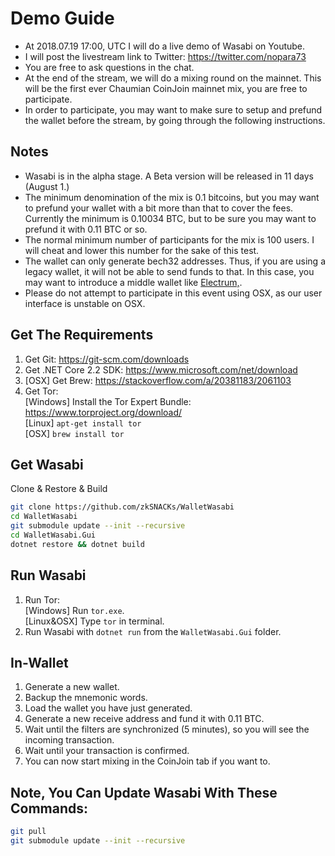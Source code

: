 # Demo Guide

- At 2018.07.19 17:00, UTC I will do a live demo of Wasabi on Youtube.
- I will post the livestream link to Twitter: https://twitter.com/nopara73
- You are free to ask questions in the chat.
- At the end of the stream, we will do a mixing round on the mainnet. This will be the first ever Chaumian CoinJoin mainnet mix, you are free to participate.
- In order to participate, you may want to make sure to setup and prefund the wallet before the stream, by going through the following instructions.

## Notes
- Wasabi is in the alpha stage. A Beta version will be released in 11 days (August 1.)
- The minimum denomination of the mix is 0.1 bitcoins, but you may want to prefund your wallet with a bit more than that to cover the fees. Currently the minimum is 0.10034 BTC, but to be sure you may want to prefund it with 0.11 BTC or so.
- The normal minimum number of participants for the mix is 100 users. I will cheat and lower this number for the sake of this test.
- The wallet can only generate bech32 addresses. Thus, if you are using a legacy wallet, it will not be able to send funds to that. In this case, you may want to introduce a middle wallet like [Electrum,](https://electrum.org/).
- Please do not attempt to participate in this event using OSX, as our user interface is unstable on OSX.

## Get The Requirements

1. Get Git: https://git-scm.com/downloads
2. Get .NET Core 2.2 SDK: https://www.microsoft.com/net/download
3. [OSX] Get Brew: https://stackoverflow.com/a/20381183/2061103
4. Get Tor: </br>
  [Windows] Install the Tor Expert Bundle: https://www.torproject.org/download/ </br>
  [Linux] `apt-get install tor` </br>
  [OSX] `brew install tor` </br>
  
## Get Wasabi

Clone & Restore & Build

```sh
git clone https://github.com/zkSNACKs/WalletWasabi
cd WalletWasabi
git submodule update --init --recursive
cd WalletWasabi.Gui
dotnet restore && dotnet build
```

## Run Wasabi

1. Run Tor: </br>
  [Windows] Run `tor.exe`. </br>
  [Linux&OSX] Type `tor` in terminal. </br>
2. Run Wasabi with `dotnet run` from the `WalletWasabi.Gui` folder.


## In-Wallet

1. Generate a new wallet.
2. Backup the mnemonic words.
3. Load the wallet you have just generated.
4. Generate a new receive address and fund it with 0.11 BTC.
5. Wait until the filters are synchronized (5 minutes), so you will see the incoming transaction.
6. Wait until your transaction is confirmed.
7. You can now start mixing in the CoinJoin tab if you want to.

## Note, You Can Update Wasabi With These Commands:

```sh
git pull
git submodule update --init --recursive 
```
